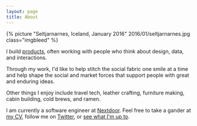 ```yaml
---
layout: page
title: About
---
```


{% picture "Seltjarnarnes, Iceland, January 2016" 2016/01/seltjarnarnes.jpg class="imgbleed" %}

I build [products](/portfolio), often working with people who think about design, data, and interactions.

Through my work, I'd like to help stitch the social fabric one smile at a time and help shape the social and market forces that support people with great and enduring ideas.

Other things I enjoy include travel tech, leather crafting, furniture making, cabin building, cold brews, and ramen.

I am currently a software engineer at [Nextdoor](http://nextdoor.com). Feel free to take a gander at [my CV](./cv.pdf), follow me on [Twitter](http://twitter.com/andrewctran), or [see what I'm up to](http://gyrosco.pe/andrewctran).
